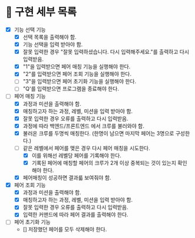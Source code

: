 # 🚀 구현 세부 목록

- [x] 기능 선택 기능
  - [x] 선택 목록을 출력해야 함.
  - [x] 기능 선택을 입력 받아야 함.
  - [x] 잘못 입력한 경우 "잘못 입력하셨습니다. 다시 입력해주세요."를 출력하고 다시 입력받음.
  - [x] "1"을 입력받으면 페어 매칭 기능을 실행해야 한다.
  - [x] "2"를 입력받으면 페어 조회 기능을 실행해야 한다.
  - [ ] "3"을 입력받으면 페어 초기화 기능을 실행해야 한다.
  - [ ] "Q'를 입력받으면 프로그램을 종료해야 한다.
- [ ] 페어 매칭 기능
  - [x] 과정과 미션을 출력해야 함.
  - [x] 매칭하고자 하는 과정, 레벨, 미션을 입력 받아야 함.
  - [x] 잘못 입력한 경우 오류를 출력하고 다시 입력받음.
  - [x] 과정에 따라 백엔드/프론트엔드 에서 크루를 불러와야 함.
  - [x] 불러온 크루를 두명씩 매칭한다. (한명이 남으면 마지막 페어는 3명으로 구성한다.)
  - [ ] 같은 레벨에서 페어를 맺은 경우 다시 페어 매칭을 시도한다. 
    - [x] 이를 위해선 레벨당 페어를 기록해야 한다.
    - [x] 기록된 페어에 매칭할 페어의 크루가 2개 이상 중복되는 것이 있는지 확인해야 한다.
  - [x] 페어매칭이 성공하면 결과륿 보여줘야 함.
- [x] 페어 조회 기능 
  - [x] 과정과 미션을 출력해야 함.
  - [x] 매칭하고자 하는 과정, 레벨, 미션을 입력 받아야 함.
  - [x] 잘못 입력한 경우 오류를 출력하고 다시 입력받음.
  - [x] 입력한 커맨드에 따라 페어 결과를 출력해야 한다.
- [ ] 페어 초기화 기능
  - [] 저장했던 페어를 모두 삭제해야 한다.